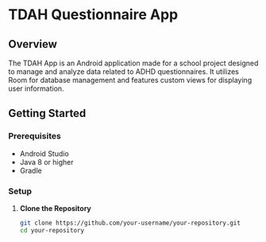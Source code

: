 # TDAH Questionnaire App

## Overview

The TDAH App is an Android application made for a school project designed to manage and analyze data related to ADHD questionnaires. It utilizes Room for database management and features custom views for displaying user information.

## Getting Started

### Prerequisites

- Android Studio
- Java 8 or higher
- Gradle

### Setup

1. **Clone the Repository**

   ```bash
   git clone https://github.com/your-username/your-repository.git
   cd your-repository
